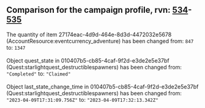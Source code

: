 ## Comparison for the campaign profile, rvn: [534](https://github.com/PRO100KatYT/FortniteProfileRevisions/tree/main/profiles/campaign/534%20campaign.json)-[535](https://github.com/PRO100KatYT/FortniteProfileRevisions/tree/main/profiles/campaign/535%20campaign.json)

The quantity of item 27174eac-4d9d-464e-8d3d-4472032e5678 (AccountResource:eventcurrency_adventure) has been changed from: `847` to: `1347`
<br><br>
Object quest_state in 010407b5-cb85-4caf-9f2d-e3de2e5e37bf (Quest:starlightquest_destructiblespawners) has been changed from: `"Completed"` to: `"Claimed"`
<br><br>
Object last_state_change_time in 010407b5-cb85-4caf-9f2d-e3de2e5e37bf (Quest:starlightquest_destructiblespawners) has been changed from: `"2023-04-09T17:31:09.756Z"` to: `"2023-04-09T17:32:13.342Z"`
<br><br>
